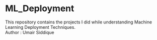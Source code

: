 # ML_Deployment
This repository contains the projects I did while understanding Machine Learning Deployment Techniques.
<br>
Author : Umair Siddique
